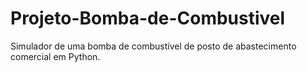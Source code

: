 # Projeto-Bomba-de-Combustivel
Simulador de uma bomba de combustível de posto de abastecimento comercial em Python.
